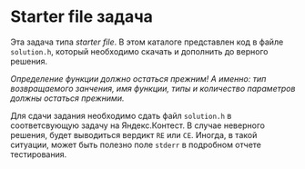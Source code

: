 # Starter file задача

Эта задача типа _starter file_. В этом каталоге представлен код в файле `solution.h`, который необходимо скачать и дополнить до верного решения. 

*Определение функции должно остаться прежним! А именно: тип возвращаемого занчения, имя функции, типы и количество параметров должны остаться прежними.*

Для сдачи задания необходимо сдать файл `solution.h` в соответсвующую задачу на Яндекс.Контест. В случае неверного решения, будет выводиться вердикт `RE` или `CE`. Иногда, в такой ситуации, может быть полезно поле `stderr` в подробном отчете тестирования.